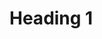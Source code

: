 <!DOCTYPE html>
<html>
<head>
  <title>First</title>
  </head>
<body>
  <h1>Heading 1</h1>
  </body>
</html>
